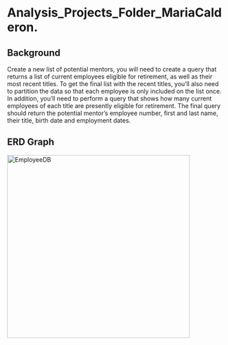 # Analysis_Projects_Folder_MariaCalderon.

## Background

Create a new list of potential mentors, you will need to create a query that returns a list of current employees eligible for retirement, as well as their most recent titles. To get the final list with the recent titles, you’ll also need to partition the data so that each employee is only included on the list once. In addition, you’ll need to perform a query that shows how many current employees of each title are presently eligible for retirement. The final query should return the potential mentor’s employee number, first and last name, their title, birth date and employment dates.

## ERD Graph

<img width="425" alt="EmployeeDB" src="https://user-images.githubusercontent.com/44789805/69120433-72532580-0a4e-11ea-956f-7cdc621169a1.png">
